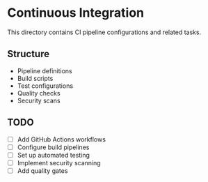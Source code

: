 # Continuous Integration

This directory contains CI pipeline configurations and related tasks.

## Structure

- Pipeline definitions
- Build scripts
- Test configurations
- Quality checks
- Security scans

## TODO

- [ ] Add GitHub Actions workflows
- [ ] Configure build pipelines
- [ ] Set up automated testing
- [ ] Implement security scanning
- [ ] Add quality gates
